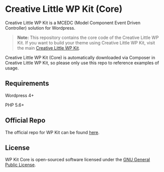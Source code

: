 # Creative Little WP Kit (Core)

Creative Little WP Kit is a MCEDC (Model Component Event Driven Controller) solution for Wordpress.

> **Note:** This repository contains the core code of the Creative Little WP Kit. If you want to build your theme using Creative Little WP Kit, visit the main [Creative Little WP Kit](https://github.com/creativelittledots/wp-kit).

Creative Little WP Kit (Core) is automatically downloaded via Composer in Creative Little WP Kit, so please only use this repo to reference examples of usage.

## Requirements

Wordpress 4+

PHP 5.6+

## Official Repo

The official repo for WP Kit can be found [here](https://github.com/creativelittledots/WP-Kit).

## License

WP Kit Core is open-sourced software licensed under the [GNU General Public License](http://www.gnu.org/licenses/gpl-3.0.en.html).